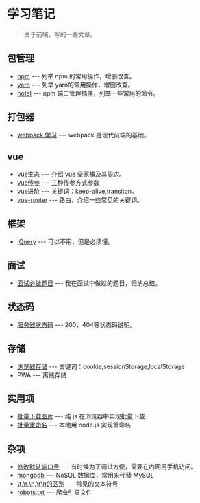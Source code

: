 # 学习笔记

> 关于前端，写的一些文章。

## 包管理

- [npm](./package/npm.md) --- 列举 npm 的常用操作，增删改查。
- [yarn](./package/yarn.md) --- 列举 yarn的常用操作，增删改查。
- [hotel](./package/hotel.md) --- npm 端口管理插件，列举一些常用的命令。

## 打包器

- [webpack 学习](./webpack/learn-webpack.md) --- webpack 是现代前端的基础。

## vue

- [vue生态](./vue/vue-ecology.md) --- 介绍 vue 全家桶及其周边。
- [vue传参](./vue/vue-parameter.md) --- 三种传参方式参数
- [vue进阶](./vue/vue-knowledge-update.md) --- 关键词：keep-alive,transiton。
- [vue-router](./vue/vue-router.md) --- 路由，介绍一些常见的关键词。

## 框架

- [jQuery](./jquery.md) --- 可以不用，但是必须懂。

## 面试

- [面试必做题目](./examination-question.md) --- 我在面试中做过的题目，归纳总结。

## 状态码

- [服务器状态码](./http-status-code.md) --- 200，404等状态码说明。

## 存储

- [浏览器存储](./webstorage.md) --- 关键词：cookie,sessionStorage,localStorage
- PWA --- 离线存储

## 实用项

- [批量下载图片](./download-image.md) --- 纯 js 在浏览器中实现批量下载
- [批量重命名](./file-rename.md) --- 本地用 node.js 实现重命名

## 杂项

- [修改默认端口号](./change-port.md) --- 有时候为了调试方便，需要在内网用手机访问。
- [mongodb](./mongodb.md) --- NoSQL 数据库，常用来代替 MySQL
- [\t,\r,\n,\r\n的区别](./symbol-in-text.md) --- 常见的文本符号
- [robots.txt](./robots.md) --- 爬虫引导文件

